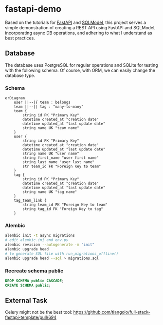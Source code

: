 # fastapi-demo

Based on the tutorials for [FastAPI](https://fastapi.tiangolo.com/tutorial/) and [SQLModel](https://sqlmodel.tiangolo.com/),
this project serves a simple demonstration of creating a REST API using FastAPI and SQLModel, incorporating async DB operations, and adhering to what I understand as best practices.

## Database

The database uses PostgreSQL for regular operations and SQLite for testing with the following schema.
Of course, with ORM, we can easily change the database type.

### Schema

```mermaid
erDiagram
    user ||--|{ team : belongs
    team ||--|| tag : "many-to-many"
    team {
        string id PK "Primary Key"
        datetime created_at "creation date"
        datetime updated_at "last update date"
        string name UK "team name"
    }
    user {
        string id PK "Primary Key"
        datetime created_at "creation date"
        datetime updated_at "last update date"
        string name UK "user name"
        string first_name "user first name"
        string last_name "user last name"
        str team_id FK "Foreign Key to team"
    }
    tag {
        string id PK "Primary Key"
        datetime created_at "creation date"
        datetime updated_at "last update date"
        string name UK "tag name"
    }
    tag_team_link {
        string team_id FK "Foreign Key to team"
        string tag_id FK "Foreign Key to tag"
    }
```

### Alembic

```bash
alembic init -t async migrations
# edit alembic.ini and env.py
alembic revision --autogenerate -m "init"
alembic upgrade head
# to generate SQL file with run_migrations_offline()
alembic upgrade head --sql > migrations.sql
```

### Recreate schema public

```sql
DROP SCHEMA public CASCADE;
CREATE SCHEMA public;
```

## External Task

Celery might not be the best tool: <https://github.com/tiangolo/full-stack-fastapi-template/pull/694>
